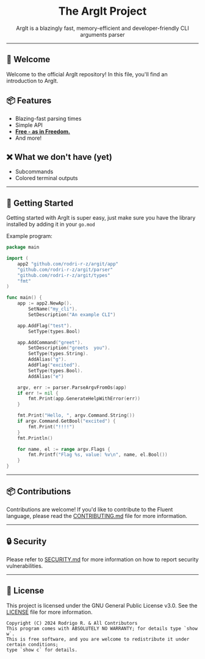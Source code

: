 <div align="center">
    <h1>The ArgIt Project</h1>
    ArgIt is a blazingly fast, memory-efficient
    and developer-friendly CLI arguments parser
</div>

---

## 👋 Welcome

Welcome to the official ArgIt repository!
In this file, you'll find an introduction to
ArgIt.

## 📦 Features

- Blazing-fast parsing times
- Simple API
- **[Free - as in Freedom.](LICENSE)**
- And more!

## ❌ What we don't have (yet)

- Subcommands
- Colored terminal outputs

---

## 🚀 Getting Started

Getting started with ArgIt is super easy,
just make sure you have the library installed
by adding it in your `go.mod`

Example program:

```go
package main

import (
	app2 "github.com/rodri-r-z/argit/app"
	"github.com/rodri-r-z/argit/parser"
	"github.com/rodri-r-z/argit/types"
	"fmt"
)

func main() {
	app := app2.NewAp().
		SetName("my_cli").
		SetDescription("An example CLI")

	app.AddFlag("test").
		SetType(types.Bool)

	app.AddCommand("greet").
		SetDescription("greets  you").
		SetType(types.String).
		AddAlias("g").
		AddFlag("excited").
		SetType(types.Bool).
		AddAlias("e")

	argv, err := parser.ParseArgvFromOs(app)
	if err != nil {
		fmt.Print(app.GenerateHelpWithError(err))
	}

	fmt.Print("Hello, ", argv.Command.String())
	if argv.Command.GetBool("excited") {
		fmt.Print("!!!!")
	}
	fmt.Println()

	for name, el := range argv.Flags {
		fmt.Printf("Flag %s, value: %v\n", name, el.Bool())
	}
}
```

---

## 📦 Contributions

Contributions are welcome! If you'd like to contribute to the Fluent language, please read the [CONTRIBUTING.md](CONTRIBUTING.md) file for more information.

---

## 🔒 Security

Please refer to [SECURITY.md](SECURITY.md) for more information on how to report security vulnerabilities.

---

## 📝 License

This project is licensed under the GNU General Public License v3.0. See the [LICENSE](LICENSE) file for more information.

```
Copyright (C) 2024 Rodrigo R. & All Contributors
This program comes with ABSOLUTELY NO WARRANTY; for details type `show w`.
This is free software, and you are welcome to redistribute it under certain conditions;
type `show c` for details.
```